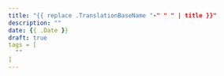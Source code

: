 ```yaml
---
title: "{{ replace .TranslationBaseName "-" " " | title }}"
description: ""
date: {{ .Date }}
draft: true
tags = [
  ""
]
---
```


